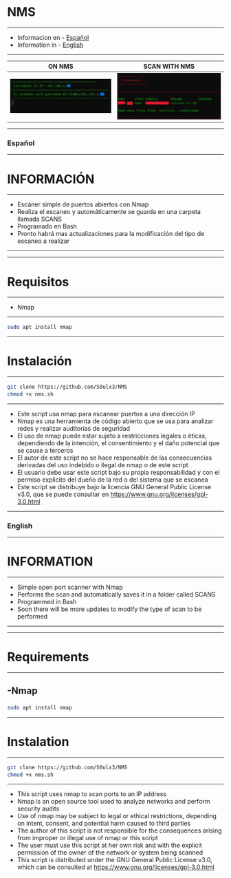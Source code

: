 # NMS


-------------------------------------------------------------------------
- Informacion en - [Español](#español)
- Information in - [English](#english)

-------------------------------------------------------------------------

| ON NMS  | SCAN WITH NMS	|
| ------------  | ------------ |
|![f](https://github.com/S0ulx3/NMS/blob/main/NMS1.png)|![f](https://github.com/S0ulx3/NMS/blob/main/NMS2.png)


-----------------------------------------------------------------------------------------
### Español
------------------------------------------------------------------------------------------
# INFORMACIÓN 
------------------------------------------------------------------------------------------
- Escáner simple de puertos abiertos con Nmap 
- Realiza el escaneo y automáticamente se guarda en una carpeta llamada SCANS 
- Programado en Bash 
- Pronto habrá mas actualizaciones para la modificación del tipo de escaneo a realizar 
------------------------------------------------------------------------------------------
-------------
# Requisitos
------------------------------------------------------------------------------------------
- Nmap 
------------
```bash
sudo apt install nmap
```
-----------------------
# Instalación
-----------------------
```bash
git clone https://github.com/S0ulx3/NMS
chmod +x nms.sh
```
--------------------------------------------
- Este script usa nmap para escanear puertos a una dirección IP
- Nmap es una herramienta de código abierto que se usa para analizar redes y realizar auditorías de seguridad
- El uso de nmap puede estar sujeto a restricciones legales o éticas, dependiendo de la intención, el consentimiento y el daño potencial que se cause a terceros
- El autor de este script no se hace responsable de las consecuencias derivadas del uso indebido o ilegal de nmap o de este script
- El usuario debe usar este script bajo su propia responsabilidad y con el permiso explícito del dueño de la red o del sistema que se escanea
- Este script se distribuye bajo la licencia GNU General Public License v3.0, que se puede consultar en https://www.gnu.org/licenses/gpl-3.0.html






-------------------------------------------------------------------------------------------------------
### English
------------------------------------------------------------------------------------------
# INFORMATION
------------------------------------------------------------------------------------------
- Simple open port scanner with Nmap
- Performs the scan and automatically saves it in a folder called SCANS
- Programmed in Bash
- Soon there will be more updates to modify the type of scan to be performed
------------------------------------------------------------------------------------------
-------------
# Requirements
------------------------------------------------------------------------------------------
-Nmap
------------
```bash
sudo apt install nmap
```
-----------------------
# Instalation
-----------------------
```bash
git clone https://github.com/S0ulx3/NMS
chmod +x nms.sh
```
--------------------------------------------
- This script uses nmap to scan ports to an IP address
- Nmap is an open source tool used to analyze networks and perform security audits
- Use of nmap may be subject to legal or ethical restrictions, depending on intent, consent, and potential harm caused to third parties
- The author of this script is not responsible for the consequences arising from improper or illegal use of nmap or this script
- The user must use this script at her own risk and with the explicit permission of the owner of the network or system being scanned
- This script is distributed under the GNU General Public License v3.0, which can be consulted at https://www.gnu.org/licenses/gpl-3.0.html
